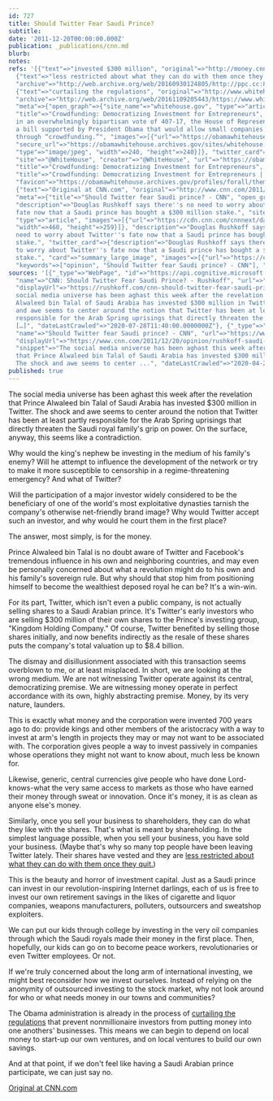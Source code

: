 ```yaml
---
id: 727
title: Should Twitter Fear Saudi Prince?
subtitle: 
date: '2011-12-20T00:00:00.000Z'
publication: _publications/cnn.md
blurb: 
notes: 
refs: '[{"text"=>"invested $300 million", "original"=>"http://money.cnn.com/2011/12/19/technology/saudi_prince_twitter/index.htm"},
  {"text"=>"less restricted about what they can do with them once they quit.", "original"=>"http://ppc.cc/all-ppc-articles/the-real-reason-twitter-employees-are-leaving%E2%80%94so-they-can-sell-their-stock/",
  "archive"=>"http://web.archive.org/web/20160930124805/http://ppc.cc:80/all-ppc-articles/the-real-reason-twitter-employees-are-leaving%E2%80%94so-they-can-sell-their-stock/"},
  {"text"=>"curtailing the regulations", "original"=>"http://www.whitehouse.gov/blog/2011/11/04/crowdfunding-democratizing-investment-entrepreneurs",
  "archive"=>"http://web.archive.org/web/20161109205443/https://www.whitehouse.gov/blog/2011/11/04/crowdfunding-democratizing-investment-entrepreneurs",
  "meta"=>{"open_graph"=>{"site_name"=>"whitehouse.gov", "type"=>"article", "url"=>"https://obamawhitehouse.archives.gov/blog/2011/11/04/crowdfunding-democratizing-investment-entrepreneurs",
  "title"=>"Crowdfunding: Democratizing Investment for Entrepreneurs", "description"=>"Yesterday,
  in an overwhelmingly bipartisan vote of 407-17, the House of Representatives passed
  a bill supported by President Obama that would allow small companies to raise capital
  through “crowdfunding.”", "images"=>[{"url"=>"https://obamawhitehouse.archives.gov/sites/whitehouse.gov/files/images/twitter_cards_blog.jpg",
  "secure_url"=>"https://obamawhitehouse.archives.gov/sites/whitehouse.gov/files/images/twitter_cards_blog.jpg",
  "type"=>"image/jpeg", "width"=>240, "height"=>240}]}, "twitter_card"=>{"card"=>"summary",
  "site"=>"@WhiteHouse", "creator"=>"@WhiteHouse", "url"=>"https://obamawhitehouse.archives.gov/blog/2011/11/04/crowdfunding-democratizing-investment-entrepreneurs",
  "title"=>"Crowdfunding: Democratizing Investment for Entrepreneurs", "images"=>[{"url"=>"https://obamawhitehouse.archives.gov/sites/whitehouse.gov/files/images/twitter_cards_blog.jpg"}]},
  "title"=>"Crowdfunding: Democratizing Investment for Entrepreneurs | whitehouse.gov",
  "favicon"=>"https://obamawhitehouse.archives.gov/profiles/forall/themes/custom/fortyfour/favicon.ico"}},
  {"text"=>"Original at CNN.com", "original"=>"http://www.cnn.com/2011/12/20/opinion/rushkoff-saudi-prince-twitter/index.html",
  "meta"=>{"title"=>"Should Twitter fear Saudi prince? - CNN", "open_graph"=>{"url"=>"https://www.cnn.com/2011/12/20/opinion/rushkoff-saudi-prince-twitter/index.html",
  "description"=>"Douglas Rushkoff says there''s no need to worry about Twitter''s
  fate now that a Saudi prince has bought a $300 million stake.", "site_name"=>"CNN",
  "type"=>"article", "images"=>[{"url"=>"https://cdn.cnn.com/cnnnext/dam/assets/110915084759-saudi-prince-alwaleed-bin-talal-story-top.jpg",
  "width"=>460, "height"=>259}]}, "description"=>"Douglas Rushkoff says there''s no
  need to worry about Twitter''s fate now that a Saudi prince has bought a $300 million
  stake.", "twitter_card"=>{"description"=>"Douglas Rushkoff says there''s no need
  to worry about Twitter''s fate now that a Saudi prince has bought a $300 million
  stake.", "card"=>"summary_large_image", "images"=>[{"url"=>"https://cdn.cnn.com/cnnnext/dam/assets/110915084759-saudi-prince-alwaleed-bin-talal-story-top.jpg"}]},
  "keywords"=>["opinion", "Should Twitter fear Saudi prince? - CNN"], "favicon"=>"http://www.cnn.com/favicon.ico"}}]'
sources: '[{"_type"=>"WebPage", "id"=>"https://api.cognitive.microsoft.com/api/v7/#WebPages.0",
  "name"=>"CNN: Should Twitter Fear Saudi Prince? - Rushkoff", "url"=>"https://rushkoff.com/cnn-should-twitter-fear-saudi-prince/",
  "displayUrl"=>"https://rushkoff.com/cnn-should-twitter-fear-saudi-prince", "snippet"=>"The
  social media universe has been aghast this week after the revelation that Prince
  Alwaleed bin Talal of Saudi Arabia has invested $300 million in Twitter. The shock
  and awe seems to center around the notion that Twitter has been at least partly
  responsible for the Arab Spring uprisings that directly threaten the Saudi royal
  […]", "dateLastCrawled"=>"2020-07-28T11:40:00.0000000Z"}, {"_type"=>"WebPage", "id"=>"https://api.cognitive.microsoft.com/api/v7/#WebPages.1",
  "name"=>"Should Twitter fear Saudi prince? - CNN", "url"=>"https://www.cnn.com/2011/12/20/opinion/rushkoff-saudi-prince-twitter/index.html",
  "displayUrl"=>"https://www.cnn.com/2011/12/20/opinion/rushkoff-saudi-prince-twitter",
  "snippet"=>"The social media universe has been aghast this week after the revelation
  that Prince Alwaleed bin Talal of Saudi Arabia has invested $300 million in Twitter.
  The shock and awe seems to center ...", "dateLastCrawled"=>"2020-04-22T05:51:00.0000000Z"}]'
published: true
---
```

The social media universe has been aghast this week after the revelation that Prince Alwaleed bin Talal of Saudi Arabia has invested $300 million in Twitter. The shock and awe seems to center around the notion that Twitter has been at least partly responsible for the Arab Spring uprisings that directly threaten the Saudi royal family's grip on power. On the surface, anyway, this seems like a contradiction.

Why would the king's nephew be investing in the medium of his family's enemy? Will he attempt to influence the development of the network or try to make it more susceptible to censorship in a regime-threatening emergency? And what of Twitter?

Will the participation of a major investor widely considered to be the beneficiary of one of the world's most exploitative dynasties tarnish the company's otherwise net-friendly brand image? Why would Twitter accept such an investor, and why would he court them in the first place?

The answer, most simply, is for the money.

Prince Alwaleed bin Talal is no doubt aware of Twitter and Facebook's tremendous influence in his own and neighboring countries, and may even be personally concerned about what a revolution might do to his own and his family's sovereign rule. But why should that stop him from positioning himself to become the wealthiest deposed royal he can be? It's a win-win.

For its part, Twitter, which isn't even a public company, is not actually selling shares to a Saudi Arabian prince. It's Twitter's early investors who are selling $300 million of their own shares to the Prince's investing group, "Kingdom Holding Company." Of course, Twitter benefited by selling those shares initially, and now benefits indirectly as the resale of these shares puts the company's total valuation up to $8.4 billion.

The dismay and disillusionment associated with this transaction seems overblown to me, or at least misplaced. In short, we are looking at the wrong medium. We are not witnessing Twitter operate against its central, democratizing premise. We are witnessing money operate in perfect accordance with its own, highly abstracting premise. Money, by its very nature, launders.

This is exactly what money and the corporation were invented 700 years ago to do: provide kings and other members of the aristocracy with a way to invest at arm's length in projects they may or may not want to be associated with. The corporation gives people a way to invest passively in companies whose operations they might not want to know about, much less be known for.

Likewise, generic, central currencies give people who have done Lord-knows-what the very same access to markets as those who have earned their money through sweat or innovation. Once it's money, it is as clean as anyone else's money.

Similarly, once you sell your business to shareholders, they can do what they like with the shares. That's what is meant by shareholding. In the simplest language possible, when you sell your business, you have sold your business. (Maybe that's why so many top people have been leaving Twitter lately. Their shares have vested and they are [less restricted about what they can do with them once they quit.](http://ppc.cc/all-ppc-articles/the-real-reason-twitter-employees-are-leaving%E2%80%94so-they-can-sell-their-stock/))

This is the beauty and horror of investment capital. Just as a Saudi prince can invest in our revolution-inspiring Internet darlings, each of us is free to invest our own retirement savings in the likes of cigarette and liquor companies, weapons manufacturers, polluters, outsourcers and sweatshop exploiters.

We can put our kids through college by investing in the very oil companies through which the Saudi royals made their money in the first place. Then, hopefully, our kids can go on to become peace workers, revolutionaries or even Twitter employees. Or not.

If we're truly concerned about the long arm of international investing, we might best reconsider how we invest ourselves. Instead of relying on the anonymity of outsourced investing to the stock market, why not look around for who or what needs money in our towns and communities?

The Obama administration is already in the process of [curtailing the regulations](http://www.whitehouse.gov/blog/2011/11/04/crowdfunding-democratizing-investment-entrepreneurs) that prevent nonmillionaire investors from putting money into one anothers' businesses. This means we can begin to depend on local money to start-up our own ventures, and on local ventures to build our own savings.

And at that point, if we don't feel like having a Saudi Arabian prince participate, we can just say no.

[Original at CNN.com](http://www.cnn.com/2011/12/20/opinion/rushkoff-saudi-prince-twitter/index.html)
